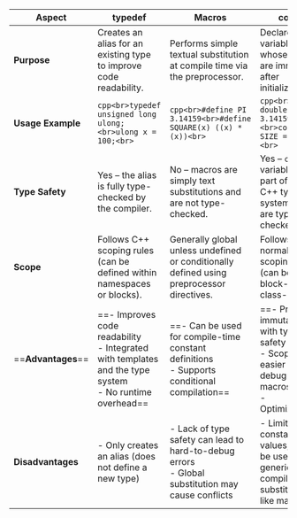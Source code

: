 
| **Aspect**         | **typedef**                                                                                                 | **Macros**                                                                                          | **const**                                                                                                 |
| ------------------ | ----------------------------------------------------------------------------------------------------------- | --------------------------------------------------------------------------------------------------- | --------------------------------------------------------------------------------------------------------- |
| **Purpose**        | Creates an alias for an existing type to improve code readability.                                          | Performs simple textual substitution at compile time via the preprocessor.                          | Declares variables whose values are immutable after initialization.                                       |
| **Usage Example**  | ```cpp<br>typedef unsigned long ulong;<br>ulong x = 100;<br>```                                             | ```cpp<br>#define PI 3.14159<br>#define SQUARE(x) ((x) * (x))<br>```                                | ```cpp<br>const double PI = 3.14159;<br>const int SIZE = 100;<br>```                                      |
| **Type Safety**    | Yes – the alias is fully type-checked by the compiler.                                                      | No – macros are simply text substitutions and are not type-checked.                                 | Yes – `const` variables are part of the C++ type system and are type-checked.                             |
| **Scope**          | Follows C++ scoping rules (can be defined within namespaces or blocks).                                     | Generally global unless undefined or conditionally defined using preprocessor directives.           | Follows normal C++ scoping rules (can be block-level or class-level).                                     |
| ==**Advantages**== | ==- Improves code readability<br>- Integrated with templates and the type system<br>- No runtime overhead== | ==- Can be used for compile-time constant definitions<br>- Supports conditional compilation==       | ==- Provides immutability with type safety<br>- Scoped and easier to debug than macros<br>- Optimizable== |
| **Disadvantages**  | - Only creates an alias (does not define a new type)                                                        | - Lack of type safety can lead to hard-to-debug errors<br>- Global substitution may cause conflicts | - Limited to constant values; cannot be used for generic compile-time substitutions like macros           |
